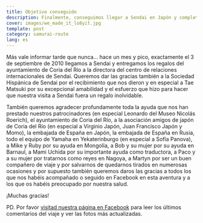 ```yaml
---
title: Objetivo conseguido
description: Finalmente, conseguimos llegar a Sendai en Japón y completar la ruta del samurái!
cover: images/we_made_it_lo8yit.jpg
template: post
category: samurai-route
lang: es
---
```


Más vale informar tarde que nunca… hace un mes y pico, exactamente el 3 de septiembre de 2010 llegamos a Sendai y entregamos los regalos del ayuntamiento de Coria del Río a la directora del centro de relaciones internacionales de Sendai. Queremos dar las gracias también a la Sociedad Hispánica de Sendai por el recibimiento que nos dieron y en especial a Tae Matsuki por su excepcional amabilidad y el esfuerzo que hizo para hacer que nuestra visita a Sendai fuera un regalo inolvidable.

También queremos agradecer profundamente toda la ayuda que nos han prestado nuestros patrocinadores (en especial Leonardo del Museo Nicolás Roerich), el ayuntamiento de Coria del Río, a la asociación amigos de japón de Coria del Río (en especial a Virginio Japón, Juan Francisco Japón y Momo), la embajada de España en Japón, la embajada de España en Rusia, todo el equipo de Yamaha en Yekaterinburgo (en especial a Sofía Panova), a Mike y Ruby por su ayuda en Mongolia, a Bob y su mujer por su ayuda en Barnaul, a Mami Uchida por su importante ayuda como traductora, a Paco y a su mujer por tratarnos como reyes en Nagoya, a Martyn por ser un buen compañero de viaje y por salvarnos de quedarnos tirados en numerosas ocasiones y por supuesto también queremos daros las gracias a todos los que nos habéis acompañado o seguido en Facebook en esta aventura y a los que os habéis preocupado por nuestra salud.

¡Muchas gracias!

PD. Por favor [visitad nuestra página en Facebook](http://facebook.com/rutasamurai) para leer los últimos comentarios del viaje y ver las fotos más actualizadas.
